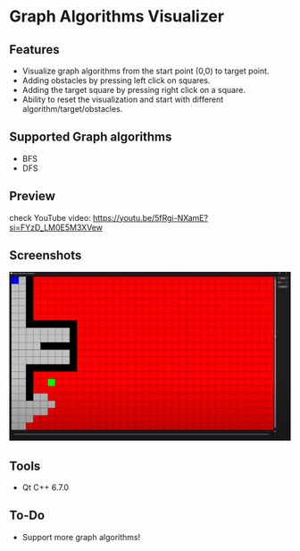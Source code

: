 # Graph Algorithms Visualizer

## Features
- Visualize graph algorithms from the start point (0,0) to target point.
- Adding obstacles by pressing left click on squares.
- Adding the target square by pressing right click on a square.
- Ability to reset the visualization and start with different algorithm/target/obstacles.

## Supported Graph algorithms
- BFS
- DFS

## Preview
check YouTube video: https://youtu.be/5fRgi-NXamE?si=FYzD_LM0E5M3XVew

## Screenshots
![BFS](image.png)

## Tools
- Qt C++ 6.7.0

## To-Do
- Support more graph algorithms!